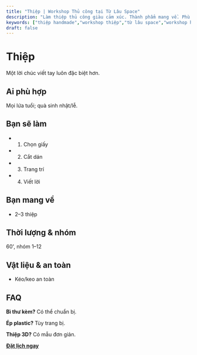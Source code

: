 ```yaml
---
title: "Thiệp | Workshop Thủ công tại Từ Lâu Space"
description: "Làm thiệp thủ công giàu cảm xúc. Thành phẩm mang về. Phù hợp người mới. Đặt lịch ngay."
keywords: ["thiệp handmade","workshop thiệp","từ lâu space","workshop handmade"]
draft: false
---
```


# Thiệp

Một lời chúc viết tay luôn đặc biệt hơn.

## Ai phù hợp
Mọi lứa tuổi; quà sinh nhật/lễ.

## Bạn sẽ làm
- 1. Chọn giấy
- 2. Cắt dán
- 3. Trang trí
- 4. Viết lời

## Bạn mang về
- 2–3 thiệp

## Thời lượng & nhóm
60', nhóm 1–12

## Vật liệu & an toàn
- Kéo/keo an toàn

## FAQ
**Bì thư kèm?**
Có thể chuẩn bị.

**Ép plastic?**
Tùy trang bị.

**Thiệp 3D?**
Có mẫu đơn giản.

**[Đặt lịch ngay](/pages/booking-pricing)**